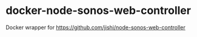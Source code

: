 # docker-node-sonos-web-controller
Docker wrapper for https://github.com/jishi/node-sonos-web-controller
